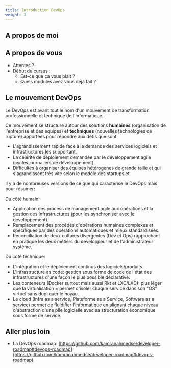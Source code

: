 ```yaml
---
title: Introduction DevOps
weight: 3
---
```


## A propos de moi

<!-- Élie Gavoty

- Developpeur backend et DevOps (Sewan Group / Yunohost)
- Formateur DevOps, Linux, Python
- Philosophie de la technique -->

<!-- Hadrien Pélissier

- Ingénieur DevOps (Ansible / Docker / Kubernetes / Gitlab CI) / sécurité / développeur Python et Elixir
- Formateur DevOps et sécurité informatique -->

## A propos de vous

- Attentes ?
- Début du cursus :
  - Est-ce que ça vous plait ?
  - Quels modules avez vous déjà fait ?

## Le mouvement DevOps

Le DevOps est avant tout le nom d'un mouvement de transformation professionnelle et technique de l'informatique.

Ce mouvement se structure autour des solutions **humaines** (organisation de l'entreprise et des équipes) et **techniques** (nouvelles technologies de rupture) apportées pour répondre aux défis que sont:

- L'agrandissement rapide face à la demande des services logiciels et infrastructures les supportant.
- La célérité de déploiement demandée par le développement agile (cycles journaliers de développement).
- Difficultés à organiser des équipes hétérogènes de grande taille et qui s'agrandissent très vite selon le modèle des startups.et

Il y a de nombreuses versions de ce que qui caractérise le DevOps mais pour résumer:

Du côté humain:

- Application des process de management agile aux opérations et la gestion des infrastructures (pour les synchroniser avec le développement).
- Remplacement des procédés d'opérations humaines complexes et spécifiques par des opérations automatiques et mieux standardisées.
- Réconciliation de deux cultures divergentes (Dev et Ops) rapprochant en pratique les deux métiers du développeur et de l'administrateur système.

Du côté technique:

- L'intégration et le déploiement continus des logiciels/produits.
- L'infrastructure as code: gestion sous forme de code de l'état des infrastructures d'une façon le plus possible déclarative.
- Les conteneurs (Docker surtout mais aussi Rkt et LXC/LXD): plus léger que la virtualisation = permet d'isoler chaque service dans son "OS" virtuel sans dupliquer le noyau.
- Le cloud (Infra as a service, Plateforme as a Service, Software as a service) permet de fluidifier l'informatique en alignant chaque niveau d'abstraction d'une pile logicielle avec sa structuration économique sous forme de service.


## Aller plus loin

- La DevOps roadmap: [https://github.com/kamranahmedse/developer-roadmap#devops-roadmap](https://github.com/kamranahmedse/developer-roadmap#devops-roadmap)
